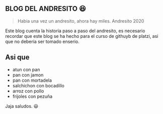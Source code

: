 ## BLOG DEL ANDRESITO :laughing:

> Habia una vez un andresito, ahora hay miles. Andresito 2020

Este blog cuenta la historia paso a paso del andresito, es necesario recordar que este blog se ha hecho para el curso de githuyb de platzi, asi que no deberia ser tomado enserio.

## Asi que
- atun con pan
- pan con jamon
- pan con mortadela
- salchichon con bocadillo
- arroz con pollo 
- frijoles con pezuña


Jaja saludos. :smiley:
